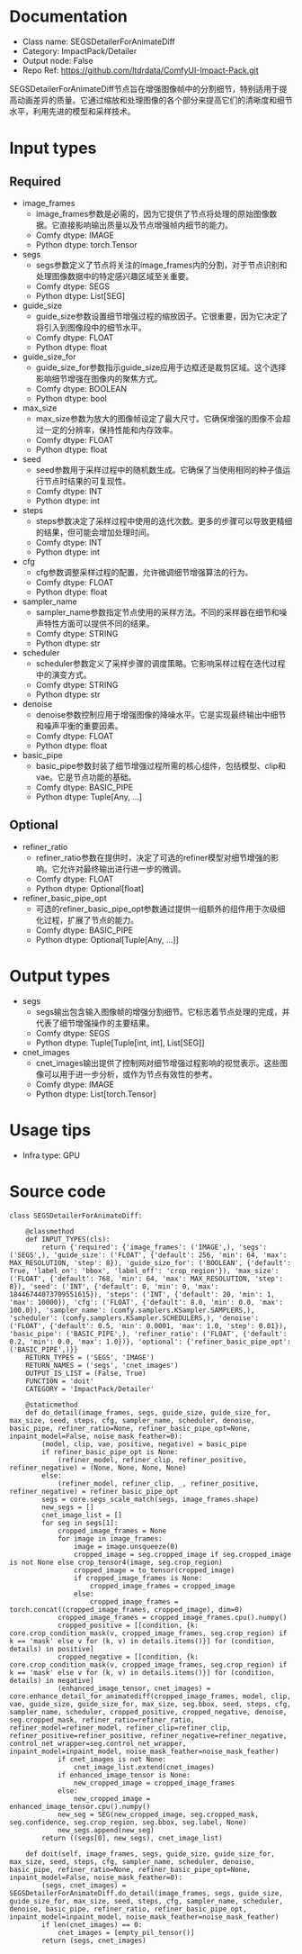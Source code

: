 # Documentation
- Class name: SEGSDetailerForAnimateDiff
- Category: ImpactPack/Detailer
- Output node: False
- Repo Ref: https://github.com/ltdrdata/ComfyUI-Impact-Pack.git

SEGSDetailerForAnimateDiff节点旨在增强图像帧中的分割细节，特别适用于提高动画差异的质量。它通过缩放和处理图像的各个部分来提高它们的清晰度和细节水平，利用先进的模型和采样技术。

# Input types
## Required
- image_frames
    - image_frames参数是必需的，因为它提供了节点将处理的原始图像数据。它直接影响输出质量以及节点增强帧内细节的能力。
    - Comfy dtype: IMAGE
    - Python dtype: torch.Tensor
- segs
    - segs参数定义了节点将关注的image_frames内的分割，对于节点识别和处理图像数据中的特定感兴趣区域至关重要。
    - Comfy dtype: SEGS
    - Python dtype: List[SEG]
- guide_size
    - guide_size参数设置细节增强过程的缩放因子。它很重要，因为它决定了将引入到图像段中的细节水平。
    - Comfy dtype: FLOAT
    - Python dtype: float
- guide_size_for
    - guide_size_for参数指示guide_size应用于边框还是裁剪区域。这个选择影响细节增强在图像内的聚焦方式。
    - Comfy dtype: BOOLEAN
    - Python dtype: bool
- max_size
    - max_size参数为放大的图像帧设定了最大尺寸。它确保增强的图像不会超过一定的分辨率，保持性能和内存效率。
    - Comfy dtype: FLOAT
    - Python dtype: float
- seed
    - seed参数用于采样过程中的随机数生成。它确保了当使用相同的种子值运行节点时结果的可复现性。
    - Comfy dtype: INT
    - Python dtype: int
- steps
    - steps参数决定了采样过程中使用的迭代次数。更多的步骤可以导致更精细的结果，但可能会增加处理时间。
    - Comfy dtype: INT
    - Python dtype: int
- cfg
    - cfg参数调整采样过程的配置，允许微调细节增强算法的行为。
    - Comfy dtype: FLOAT
    - Python dtype: float
- sampler_name
    - sampler_name参数指定节点使用的采样方法。不同的采样器在细节和噪声特性方面可以提供不同的结果。
    - Comfy dtype: STRING
    - Python dtype: str
- scheduler
    - scheduler参数定义了采样步骤的调度策略。它影响采样过程在迭代过程中的演变方式。
    - Comfy dtype: STRING
    - Python dtype: str
- denoise
    - denoise参数控制应用于增强图像的降噪水平。它是实现最终输出中细节和噪声平衡的重要因素。
    - Comfy dtype: FLOAT
    - Python dtype: float
- basic_pipe
    - basic_pipe参数封装了细节增强过程所需的核心组件，包括模型、clip和vae。它是节点功能的基础。
    - Comfy dtype: BASIC_PIPE
    - Python dtype: Tuple[Any, ...]
## Optional
- refiner_ratio
    - refiner_ratio参数在提供时，决定了可选的refiner模型对细节增强的影响。它允许对最终输出进行进一步的微调。
    - Comfy dtype: FLOAT
    - Python dtype: Optional[float]
- refiner_basic_pipe_opt
    - 可选的refiner_basic_pipe_opt参数通过提供一组额外的组件用于次级细化过程，扩展了节点的能力。
    - Comfy dtype: BASIC_PIPE
    - Python dtype: Optional[Tuple[Any, ...]]

# Output types
- segs
    - segs输出包含输入图像帧的增强分割细节。它标志着节点处理的完成，并代表了细节增强操作的主要结果。
    - Comfy dtype: SEGS
    - Python dtype: Tuple[Tuple[int, int], List[SEG]]
- cnet_images
    - cnet_images输出提供了控制网对细节增强过程影响的视觉表示。这些图像可以用于进一步分析，或作为节点有效性的参考。
    - Comfy dtype: IMAGE
    - Python dtype: List[torch.Tensor]

# Usage tips
- Infra type: GPU

# Source code
```
class SEGSDetailerForAnimateDiff:

    @classmethod
    def INPUT_TYPES(cls):
        return {'required': {'image_frames': ('IMAGE',), 'segs': ('SEGS',), 'guide_size': ('FLOAT', {'default': 256, 'min': 64, 'max': MAX_RESOLUTION, 'step': 8}), 'guide_size_for': ('BOOLEAN', {'default': True, 'label_on': 'bbox', 'label_off': 'crop_region'}), 'max_size': ('FLOAT', {'default': 768, 'min': 64, 'max': MAX_RESOLUTION, 'step': 8}), 'seed': ('INT', {'default': 0, 'min': 0, 'max': 18446744073709551615}), 'steps': ('INT', {'default': 20, 'min': 1, 'max': 10000}), 'cfg': ('FLOAT', {'default': 8.0, 'min': 0.0, 'max': 100.0}), 'sampler_name': (comfy.samplers.KSampler.SAMPLERS,), 'scheduler': (comfy.samplers.KSampler.SCHEDULERS,), 'denoise': ('FLOAT', {'default': 0.5, 'min': 0.0001, 'max': 1.0, 'step': 0.01}), 'basic_pipe': ('BASIC_PIPE',), 'refiner_ratio': ('FLOAT', {'default': 0.2, 'min': 0.0, 'max': 1.0})}, 'optional': {'refiner_basic_pipe_opt': ('BASIC_PIPE',)}}
    RETURN_TYPES = ('SEGS', 'IMAGE')
    RETURN_NAMES = ('segs', 'cnet_images')
    OUTPUT_IS_LIST = (False, True)
    FUNCTION = 'doit'
    CATEGORY = 'ImpactPack/Detailer'

    @staticmethod
    def do_detail(image_frames, segs, guide_size, guide_size_for, max_size, seed, steps, cfg, sampler_name, scheduler, denoise, basic_pipe, refiner_ratio=None, refiner_basic_pipe_opt=None, inpaint_model=False, noise_mask_feather=0):
        (model, clip, vae, positive, negative) = basic_pipe
        if refiner_basic_pipe_opt is None:
            (refiner_model, refiner_clip, refiner_positive, refiner_negative) = (None, None, None, None)
        else:
            (refiner_model, refiner_clip, _, refiner_positive, refiner_negative) = refiner_basic_pipe_opt
        segs = core.segs_scale_match(segs, image_frames.shape)
        new_segs = []
        cnet_image_list = []
        for seg in segs[1]:
            cropped_image_frames = None
            for image in image_frames:
                image = image.unsqueeze(0)
                cropped_image = seg.cropped_image if seg.cropped_image is not None else crop_tensor4(image, seg.crop_region)
                cropped_image = to_tensor(cropped_image)
                if cropped_image_frames is None:
                    cropped_image_frames = cropped_image
                else:
                    cropped_image_frames = torch.concat((cropped_image_frames, cropped_image), dim=0)
            cropped_image_frames = cropped_image_frames.cpu().numpy()
            cropped_positive = [[condition, {k: core.crop_condition_mask(v, cropped_image_frames, seg.crop_region) if k == 'mask' else v for (k, v) in details.items()}] for (condition, details) in positive]
            cropped_negative = [[condition, {k: core.crop_condition_mask(v, cropped_image_frames, seg.crop_region) if k == 'mask' else v for (k, v) in details.items()}] for (condition, details) in negative]
            (enhanced_image_tensor, cnet_images) = core.enhance_detail_for_animatediff(cropped_image_frames, model, clip, vae, guide_size, guide_size_for, max_size, seg.bbox, seed, steps, cfg, sampler_name, scheduler, cropped_positive, cropped_negative, denoise, seg.cropped_mask, refiner_ratio=refiner_ratio, refiner_model=refiner_model, refiner_clip=refiner_clip, refiner_positive=refiner_positive, refiner_negative=refiner_negative, control_net_wrapper=seg.control_net_wrapper, inpaint_model=inpaint_model, noise_mask_feather=noise_mask_feather)
            if cnet_images is not None:
                cnet_image_list.extend(cnet_images)
            if enhanced_image_tensor is None:
                new_cropped_image = cropped_image_frames
            else:
                new_cropped_image = enhanced_image_tensor.cpu().numpy()
            new_seg = SEG(new_cropped_image, seg.cropped_mask, seg.confidence, seg.crop_region, seg.bbox, seg.label, None)
            new_segs.append(new_seg)
        return ((segs[0], new_segs), cnet_image_list)

    def doit(self, image_frames, segs, guide_size, guide_size_for, max_size, seed, steps, cfg, sampler_name, scheduler, denoise, basic_pipe, refiner_ratio=None, refiner_basic_pipe_opt=None, inpaint_model=False, noise_mask_feather=0):
        (segs, cnet_images) = SEGSDetailerForAnimateDiff.do_detail(image_frames, segs, guide_size, guide_size_for, max_size, seed, steps, cfg, sampler_name, scheduler, denoise, basic_pipe, refiner_ratio, refiner_basic_pipe_opt, inpaint_model=inpaint_model, noise_mask_feather=noise_mask_feather)
        if len(cnet_images) == 0:
            cnet_images = [empty_pil_tensor()]
        return (segs, cnet_images)
```